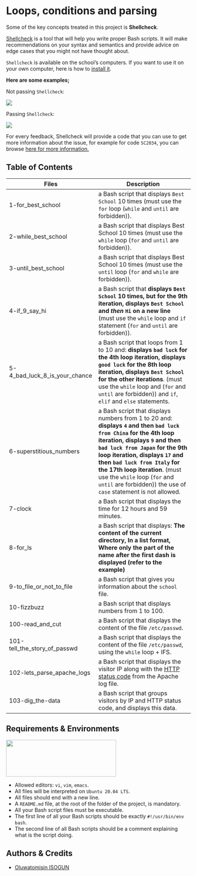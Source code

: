 # Loops, conditions and parsing
Some of the key concepts treated in this project is **Shellcheck**.

[Shellcheck](https://alx-intranet.hbtn.io/rltoken/joK6l_yEZ9N7T0GQ1RDjLA) is a tool that will help you write proper Bash scripts. It will make recommendations on your syntax and semantics and provide advice on edge cases that you might not have thought about.

`Shellcheck` is available on the school’s computers. If you want to use it on your own computer, here is how to [install it](https://alx-intranet.hbtn.io/rltoken/jbz0_-i3TV3WpKgxhyrtpA).

**Here are some examples;**

Not passing `Shellcheck`:

<img src="https://s3.amazonaws.com/intranet-projects-files/holbertonschool-sysadmin_devops/251/Vxotqyj.png" />

Passing `Shellcheck`:

<img src="https://s3.amazonaws.com/intranet-projects-files/holbertonschool-sysadmin_devops/251/ubHWxDU.png" />

For every feedback, Shellcheck will provide a code that you can use to get more information about the issue, for example for code `SC2034`, you can browse [here for more information.](https://alx-intranet.hbtn.io/rltoken/dxp49_rfO4_9Yjtcg59exg)
 
## Table of Contents
| **Files** | **Description** |
| --- | --- |
| 1-for_best_school | a Bash script that displays `Best School` 10 times (must use the `for` loop (`while` and `until` are forbidden)). |
| 2-while_best_school | a Bash script that displays Best School 10 times (must use the `while` loop (`for` and `until` are forbidden)). |
| 3-until_best_school | a Bash script that displays Best School 10 times (must use the `until` loop (`for` and `while` are forbidden)). |
| 4-if_9_say_hi | a Bash script that **displays `Best School` 10 times, but for the 9th iteration, displays `Best School` and *then* `Hi` on a new line** (must use the `while` loop and `if` statement (`for` and `until` are forbidden)). |
| 5-4_bad_luck_8_is_your_chance | a Bash script that loops from 1 to 10 and: **displays `bad luck` for the 4th loop iteration, displays `good luck` for the 8th loop iteration, displays `Best School` for the other iterations**. (must use the `while` loop and (`for` and `until` are forbidden)) and `if`, `elif` and `else` statements. |
| 6-superstitious_numbers | a Bash script that displays numbers from 1 to 20 and: **displays `4` and then `bad luck from China` for the 4th loop iteration, displays `9` and then `bad luck from Japan` for the 9th loop iteration, displays `17` and then `bad luck from Italy` for the 17th loop iteration**. (must use the `while` loop (`for` and `until` are forbidden)) the use of `case` statement is not allowed. |
| 7-clock | a Bash script that displays the time for 12 hours and 59 minutes. |
| 8-for_ls | a Bash script that displays: **The content of the current directory, In a list format, Where only the part of the name after the first dash is displayed (refer to the example)** |
| 9-to_file_or_not_to_file | a Bash script that gives you information about the `school` file. |
| 10-fizzbuzz | a Bash script that displays numbers from 1 to 100. |
| 100-read_and_cut | a Bash script that displays the content of the file `/etc/passwd`. |
| 101-tell_the_story_of_passwd | a Bash script that displays the content of the file `/etc/passwd`, using the `while` loop + IFS. |
| 102-lets_parse_apache_logs | a Bash script that displays the visitor IP along with the [HTTP status code](https://alx-intranet.hbtn.io/rltoken/7de-UBmf8xgwH1iSwzX1MA) from the Apache log file. |
| 103-dig_the-data | a Bash script that groups visitors by IP and HTTP status code, and displays this data. |


## Requirements & Environments
<img src="https://alx-apply.hbtn.io/brand_alx/share_image_2019.jpg" width="300" height="100" />

- Allowed editors: `vi`, `vim`, `emacs`.
- All files will be interpreted on `Ubuntu 20.04 LTS`.
- All files should end with a new line.
- A `README.md` file, at the root of the folder of the project, is mandatory.
- All your Bash script files must be executable.
- The first line of all your Bash scripts should be exactly `#!/usr/bin/env bash`.
- The second line of all Bash scripts should be a comment explaining what is the script doing.

## Authors & Credits
- [Oluwatomisin ISOGUN](https://github.com/TosinISOGUN)
